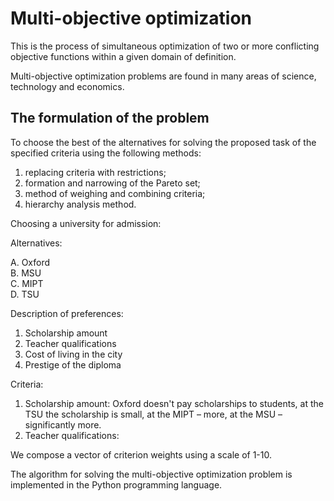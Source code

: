 # Multi-objective optimization  

This is the process of simultaneous optimization of two or more conflicting objective functions within a given domain of definition.  

Multi-objective optimization problems are found in many areas of science, technology and economics.  

## The formulation of the problem  

To choose the best of the alternatives for solving the proposed task of the specified criteria using the following methods:  

1. replacing criteria with restrictions;
2. formation and narrowing of the Pareto set;  
3. method of weighing and combining criteria;  
4. hierarchy analysis method.

Choosing a university for admission:  

Alternatives:  

A. Oxford  
B. MSU  
C. MIPT  
D. TSU  

  
Description of preferences:  

1. Scholarship amount  
2. Teacher qualifications  
3. Cost of living in the city
4. Prestige of the diploma


Criteria:

1. Scholarship amount: Oxford doesn't pay scholarships to students, at the TSU the scholarship is small, at the MIPT – more, at the MSU – significantly more.  
2. Teacher qualifications: 



We compose a vector of criterion weights using a scale of 1-10.  


The algorithm for solving the multi-objective optimization problem is implemented in the Python programming language.  


